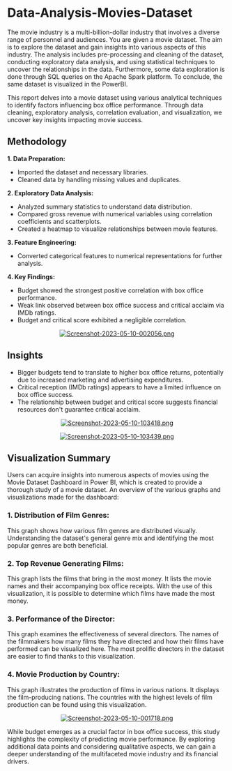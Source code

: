 # Data-Analysis-Movies-Dataset

The movie industry is a multi-billion-dollar industry that involves a diverse range of personnel and audiences. You are given a movie dataset. The aim is to explore the dataset and gain insights into various aspects of this industry. The analysis includes pre-processing and cleaning of the dataset, conducting exploratory data analysis, and using statistical techniques to uncover the relationships in the data. Furthermore, some data exploration is done through SQL queries on the Apache Spark platform. To conclude, the same dataset is visualized in the PowerBI.

This report delves into a movie dataset using various analytical techniques to identify factors influencing box office performance. Through data cleaning, exploratory analysis, correlation evaluation, and visualization, we uncover key insights impacting movie success.


## Methodology
<STRONG>1. Data Preparation:</STRONG>  
  - Imported the dataset and necessary libraries.
  - Cleaned data by handling missing values and duplicates.
    
<strong>2. Exploratory Data Analysis:</strong>
  - Analyzed summary statistics to understand data distribution.
  - Compared gross revenue with numerical variables using correlation coefficients and scatterplots.
  - Created a heatmap to visualize relationships between movie features.
    
<strong>3. Feature Engineering:</strong>
  - Converted categorical features to numerical representations for further analysis.

<strong>4. Key Findings:</strong>
  - Budget showed the strongest positive correlation with box office performance.
  - Weak link observed between box office success and critical acclaim via IMDb ratings.
  - Budget and critical score exhibited a negligible correlation.

<center>
  
[![Screenshot-2023-05-10-002056.png](https://i.postimg.cc/VNcYS2sS/Screenshot-2023-05-10-002056.png)](https://postimg.cc/212pMcZm)
</center>

    
## Insights
  - Bigger budgets tend to translate to higher box office returns, potentially due to increased marketing and advertising expenditures.
  - Critical reception (IMDb ratings) appears to have a limited influence on box office success.
  - The relationship between budget and critical score suggests financial resources don't guarantee critical acclaim.

<center>

[![Screenshot-2023-05-10-103418.png](https://i.postimg.cc/ZnDbCR0Z/Screenshot-2023-05-10-103418.png)](https://postimg.cc/4HVk0XzF)

[![Screenshot-2023-05-10-103439.png](https://i.postimg.cc/mZd2ddjq/Screenshot-2023-05-10-103439.png)](https://postimg.cc/MXQSHmhb)
</center>


## Visualization Summary
Users can acquire insights into numerous aspects of movies using the Movie Dataset Dashboard in Power BI, which is created to provide a thorough study of a movie dataset. An overview of the various graphs and visualizations made for the dashboard:

### 1. Distribution of Film Genres:
   This graph shows how various film genres are distributed visually. Understanding the dataset's general genre mix and identifying the most popular genres are both beneficial.

### 2. Top Revenue Generating Films:
   This graph lists the films that bring in the most money. It lists the movie names and their accompanying box office receipts. With the use of this visualization, it is possible to   determine which films have made the most money.
   
 ### 3. Performance of the Director:
   This graph examines the effectiveness of several directors. The names of the filmmakers how many films they have directed and how their films have performed can be visualized here. The most prolific directors in the dataset are easier to find thanks to this visualization.
   
### 4. Movie Production by Country:
   This graph illustrates the production of films in various nations. It displays the film-producing nations. The countries with the highest levels of film production can be found using this visualization.

<center>

[![Screenshot-2023-05-10-001718.png](https://i.postimg.cc/dtpQFLzj/Screenshot-2023-05-10-001718.png)](https://postimg.cc/ppQMYXVm)
</center>

While budget emerges as a crucial factor in box office success, this study highlights the complexity of predicting movie performance. By exploring additional data points and considering qualitative aspects, we can gain a deeper understanding of the multifaceted movie industry and its financial drivers.
